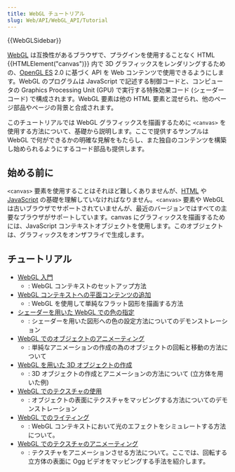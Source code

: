 ```yaml
---
title: WebGL チュートリアル
slug: Web/API/WebGL_API/Tutorial
---
```


{{WebGLSidebar}}

[WebGL](http://www.khronos.org/webgl/) は互換性があるブラウザで、プラグインを使用することなく HTML {{HTMLElement("canvas")}} 内で 3D グラフィックスをレンダリングするための、[OpenGL ES](http://www.khronos.org/opengles/) 2.0 に基づく API を Web コンテンツで使用できるようにします。WebGL のプログラムは JavaScript で記述する制御コードと、コンピュータの Graphics Processing Unit (GPU) で実行する特殊効果コード (シェーダーコード) で構成されます。WebGL 要素は他の HTML 要素と混ぜられ、他のページ部品やページの背景と合成されます。

このチュートリアルでは WebGL グラフィックスを描画するために `<canvas>` を使用する方法について、基礎から説明します。ここで提供するサンプルは WebGL で何ができるかの明確な見解をもたらし、また独自のコンテンツを構築し始められるようにするコード部品も提供します。

## 始める前に

`<canvas>` 要素を使用することはそれほど難しくありませんが、[HTML](/ja/docs/Web/HTML) や [JavaScript](/ja/docs/Web/JavaScript) の基礎を理解していなければなりません。`<canvas>` 要素や WebGL は古いブラウザでサポートされていませんが、最近のバージョンではすべての主要なブラウザがサポートしています。canvas にグラフィックスを描画するためには、JavaScript コンテキストオブジェクトを使用します。このオブジェクトは、グラフィックスをオンザフライで生成します。

## チュートリアル

- [WebGL 入門](/ja/docs/Web/API/WebGL_API/Tutorial/Getting_started_with_WebGL)
  - : WebGL コンテキストのセットアップ方法
- [WebGL コンテキストへの平面コンテンツの追加](/ja/docs/Web/API/WebGL_API/Tutorial/Adding_2D_content_to_a_WebGL_context)
  - : WebGL を使用して単純なフラット図形を描画する方法
- [シェーダーを用いた WebGL での色の指定](/ja/docs/Web/API/WebGL_API/Tutorial/Using_shaders_to_apply_color_in_WebGL)
  - : シェーダーを用いた図形への色の設定方法についてのデモンストレーション
- [WebGL でのオブジェクトのアニメーティング](/ja/docs/Web/API/WebGL_API/Tutorial/Animating_objects_with_WebGL)
  - : 単純なアニメーションの作成の為のオブジェクトの回転と移動の方法について
- [WebGL を用いた 3D オブジェクトの作成](/ja/docs/Web/API/WebGL_API/Tutorial/Creating_3D_objects_using_WebGL)
  - : 3D オブジェクトの作成とアニメーションの方法について (立方体を用いた例)
- [WebGL でのテクスチャの使用](/ja/docs/Web/API/WebGL_API/Tutorial/Using_textures_in_WebGL)
  - : オブジェクトの表面にテクスチャをマッピングする方法についてのデモンストレーション
- [WebGL でのライティング](/ja/docs/Web/API/WebGL_API/Tutorial/Lighting_in_WebGL)
  - : WebGL コンテキストにおいて光のエフェクトをシミュレートする方法について。
- [WebGL でのテクスチャのアニメーティング](/ja/docs/Web/API/WebGL_API/Tutorial/Animating_textures_in_WebGL)
  - : テクスチャをアニメーションさせる方法について。ここでは、回転する立方体の表面に Ogg ビデオをマッピングする手法を紹介します。
